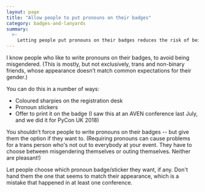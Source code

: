 ```yaml
---
layout: page
title: "Allow people to put pronouns on their badges"
category: badges-and-lanyards
summary:
  >-
    Letting people put pronouns on their badges reduces the risk of being misgendered, and makes the event more comfortable for trans/non-binary attendees.
---
```


I know people who like to write pronouns on their badges, to avoid being misgendered. (This is mostly, but not exclusively, trans and non-binary friends, whose appearance doesn’t match common expectations for their gender.)

You can do this in a number of ways:

*   Coloured sharpies on the registration desk
*   Pronoun stickers
*   Offer to print it on the badge (I saw this at an AVEN conference last July, and we did it for PyCon UK 2018)

You shouldn’t force people to write pronouns on their badges -- but give them the option if they want to.
(Requiring pronouns can cause problems for a trans person who's not out to everybody at your event.
They have to choose between misgendering themselves or outing themselves.
Neither are pleasant!)

Let people choose which pronoun badge/sticker they want, if any.
Don't hand them the one that seems to match their appearance, which is a mistake that happened in at least one conference.
